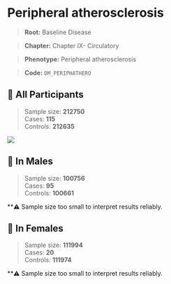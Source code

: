 # Peripheral atherosclerosis

> **Root:** Baseline Disease  

> **Chapter:** Chapter IX- Circulatory  

> **Phenotype:** Peripheral atherosclerosis  

> **Code:** `DM_PERIPHATHERO`

## 🧪 All Participants  
> Sample size: **212750**  
> Cases: **115**  
> Controls: **212635**
<img src="/Disease/Figures/ALL/Baseline/DM_PERIPHATHERO.png"/>
<CsvTable src="/Disease/Data/ALL/Baseline/LG_DM_PERIPHATHERO.csv" label="🔍 View full results" />

## 👨 In Males  
> Sample size: **100756**  
> Cases: **95**  
> Controls: **100661**

**⚠️ Sample size too small to interpret results reliably.

## 👩 In Females  
> Sample size: **111994**  
> Cases: **20**  
> Controls: **111974**

**⚠️ Sample size too small to interpret results reliably.
